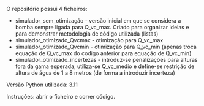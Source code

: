 O repositório possui 4 ficheiros: 
- simulador_sem_otimização - versão inicial em que se considera a bomba sempre ligada para Q_vc_max. Criado para organizar ideias e para demonstrar metodologia de código utilizada (listas)
- simulador_otimizado_Qvcmax - otimização para Q_vc_max
- simulador_otimizado_Qvcmin - otimização para Q_vc_min (apenas troca equação de Q_vc_max do codigo anterior para equação de Q_vc_min)
- simulador_otimizado_incertezas - introduz-se penalizações para alturas fora da gama esperada, utiliza-se Q_vc_medio e define-se restrição de altura de água de 1 a 8 metros (de forma a introduzir incerteza)

Versão Python utilizada: 3.11

Instruções: abrir o ficheiro e correr código.
